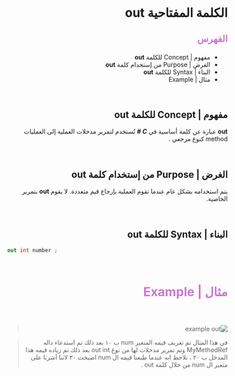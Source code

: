 <div dir=rtl>

#  الكلمة المفتاحية **out**  

##  <p style="color: #c67ace">الفهرس </p>

  *   مفهوم | Concept   للكلمة  **out** 
  * الغرض | Purpose من إستخدام كلمة **out** 
  * البناء | Syntax  للكلمة **out** 
  * مثال | Example   

 
 &nbsp;


  ##  مفهوم | Concept   للكلمة  **out** 
**out** عبارة عن كلمة أساسية في ***C #*** تُستخدم لتمرير مدخلات العملية  إلى العمليات method كنوع مرجعي .
 
 &nbsp;

##  الغرض | Purpose من إستخدام كلمة **out** 
يتم استخدامه بشكل عام عندما تقوم العملية بإرجاع قيم متعددة. لا يقوم  **out**  بتمرير الخاصية.




  

 &nbsp;

## البناء | Syntax  للكلمة **out** 
 <div dir=ltr>

```C#
out int number ;
```



</div> 






 &nbsp;

# <p style="color: #c67ace">مثال | Example  </p>  

  &nbsp;
  > ![example out](https://i2.wp.com/dailydotnettips.com/wp-content/uploads/2017/11/Ref-Implementation.jpg?fit=1156%2C561&ssl=1
)

> في هذا المثال تم تعريف قيمه المتغير num  ب ١٠  بعد ذلك تم استدعاء داله MyMethodRef وتم تمرير مدخلات لها من نوع out int  بعد ذلك تم زياده قيمه  هذا المدخل ب ٢٠ ، نلاحظ انه عندما طبعنا قيمه ال  num اصبحت ٣٠ لاننا أشرنا على متغير ال num  من خلال كلمة out .
 </div>